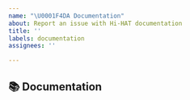 ```yaml
---
name: "\U0001F4DA Documentation"
about: Report an issue with Hi-HAT documentation
title: ''
labels: documentation
assignees: ''

---
```


## 📚 Documentation
<!-- A clear and concise description of the documentation that needs to be created/updated -->
